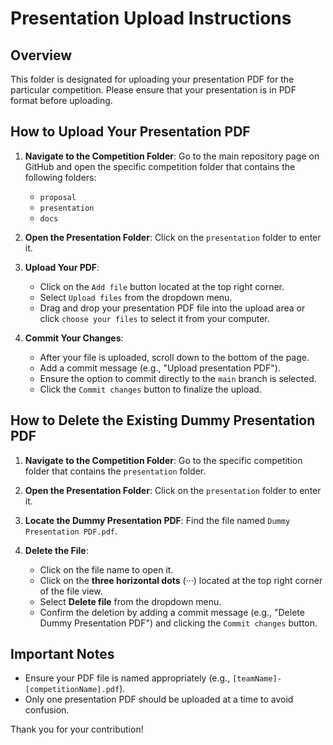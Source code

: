 # Presentation Upload Instructions

## Overview
This folder is designated for uploading your presentation PDF for the particular competition. Please ensure that your presentation is in PDF format before uploading.

## How to Upload Your Presentation PDF

1. **Navigate to the Competition Folder**: Go to the main repository page on GitHub and open the specific competition folder that contains the following folders:
   - `proposal`
   - `presentation`
   - `docs`

2. **Open the Presentation Folder**: Click on the `presentation` folder to enter it.

3. **Upload Your PDF**:
   - Click on the `Add file` button located at the top right corner.
   - Select `Upload files` from the dropdown menu.
   - Drag and drop your presentation PDF file into the upload area or click `choose your files` to select it from your computer.

4. **Commit Your Changes**:
   - After your file is uploaded, scroll down to the bottom of the page.
   - Add a commit message (e.g., "Upload presentation PDF").
   - Ensure the option to commit directly to the `main` branch is selected.
   - Click the `Commit changes` button to finalize the upload.

## How to Delete the Existing Dummy Presentation PDF

1. **Navigate to the Competition Folder**: Go to the specific competition folder that contains the `presentation` folder.

2. **Open the Presentation Folder**: Click on the `presentation` folder to enter it.

3. **Locate the Dummy Presentation PDF**: Find the file named `Dummy Presentation PDF.pdf`.

4. **Delete the File**:
   - Click on the file name to open it.
   - Click on the **three horizontal dots** (···) located at the top right corner of the file view.
   - Select **Delete file** from the dropdown menu.
   - Confirm the deletion by adding a commit message (e.g., "Delete Dummy Presentation PDF") and clicking the `Commit changes` button.

## Important Notes
- Ensure your PDF file is named appropriately (e.g., `[teamName]-[competitionName].pdf`).
- Only one presentation PDF should be uploaded at a time to avoid confusion.

Thank you for your contribution!

